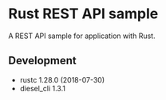 # Rust REST API sample

A REST API sample for application with Rust.

## Development
- rustc 1.28.0 (2018-07-30)
- diesel_cli 1.3.1
